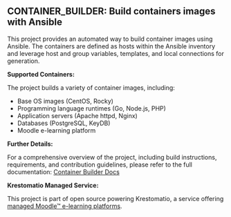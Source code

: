 ## CONTAINER_BUILDER: Build containers images with Ansible

This project provides an automated way to build container images using Ansible. The containers are defined as hosts within the Ansible inventory and leverage host and group variables, templates, and local connections for generation.

**Supported Containers:**

The project builds a variety of container images, including:

* Base OS images (CentOS, Rocky)
* Programming language runtimes (Go, Node.js, PHP)
* Application servers (Apache httpd, Nginx)
* Databases (PostgreSQL, KeyDB)
* Moodle e-learning platform

**Further Details:**

For a comprehensive overview of the project, including build instructions, requirements, and contribution guidelines, please refer to the full documentation: [Container Builder Docs](https://krestomatio.com/docs/container_builder)

**Krestomatio Managed Service:**

This project is part of open source powering Krestomatio, a service offering [managed Moodle™ e-learning platforms](https://krestomatio.com).

